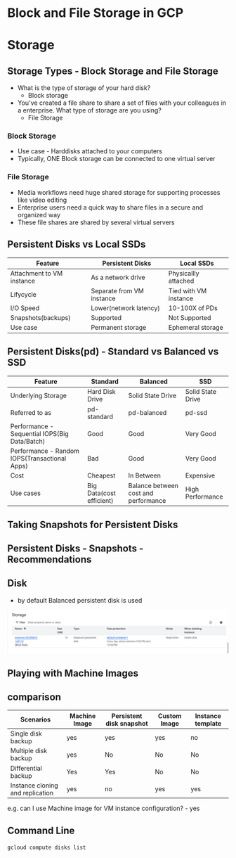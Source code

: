 # Block and File Storage in GCP
# Storage
## Storage Types - Block Storage and File Storage
* What is the type of storage of your hard disk?
  * Block storage
* You've created a file share to share a set of files with your colleagues in a
enterprise. What type of storage are you using?
    * File Storage
### Block Storage
* Use case - Harddisks attached to your computers
* Typically, ONE Block storage can be connected to one virtual server



### File Storage
* Media workflows need huge shared
storage for supporting processes like
video editing
* Enterprise users need a quick way to
share files in a secure and organized
way
* These file shares are shared by several
virtual servers

## Persistent Disks vs Local SSDs

|Feature|Persistent Disks|Local SSDs|
|--|--|--|
|Attachment to VM instance|As a network drive|Physicallly attached|
|Lifycycle|Separate from VM instance|Tied with VM instance|
|I/O Speed|Lower(network latency)|10-100X of PDs|
|Snapshots(backups)|Supported|Not Supported|
|Use case|Permanent storage|Ephemeral storage|

## Persistent Disks(pd) - Standard vs Balanced vs SSD
|Feature|Standard|Balanced|SSD|
|--|--|--|--|
|Underlying Storage|Hard Disk Drive|Solid State Drive|Solid State Drive|
|Referred to as|pd-standard|pd-balanced|pd-ssd|
|Performance - Sequential IOPS(Big Data/Batch)|Good|Good|Very Good|
|Performance - Random IOPS(Transactional Apps)|Bad|Good|Very Good|
|Cost|Cheapest|In Between|Expensive|
|Use cases|Big Data(cost efficient)|Balance between cost and performance|High Performance|

## Taking Snapshots for Persistent Disks

## Persistent Disks - Snapshots - Recommendations

## Disk
* by default Balanced persistent disk is used

![alt text](image-28.png)

## Playing with Machine Images

## comparison

|Scenarios|Machine Image|Persistent disk snapshot|Custom Image|Instance template|
|--|--|--|--|--|
|Single disk backup|yes|yes|yes|no|
|Multiple disk backup|yes|No|No|No|
|Differential backup|Yes|Yes|No|No|
|Instance cloning and replication|yes|no|yes|yes|

e.g. can I use Machine image for VM instance configuration? - yes

## Command Line

```txt
gcloud compute disks list

```